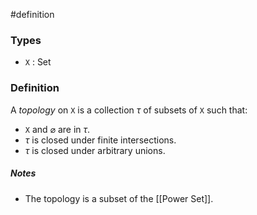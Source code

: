 #definition
### Types
- `X` : Set
### Definition
A *topology* on `X` is a collection $\tau$ of subsets of `X` such that:
- `X` and $\varnothing$ are in $\tau$.
-  $\tau$ is closed under finite intersections.
- $\tau$ is closed under arbitrary unions.
##### Notes
- The topology is a subset of the [[Power Set]].